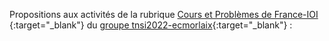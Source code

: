 ​Propositions aux activités de la rubrique [Cours et Problèmes de France-IOI​](http://www.france-ioi.org/algo/chapters.php){:target="_blank"} du [groupe tnsi2022​-ecmorlaix](http://www.france-ioi.org/algo/groupsMain.php){:target="_blank"} :
